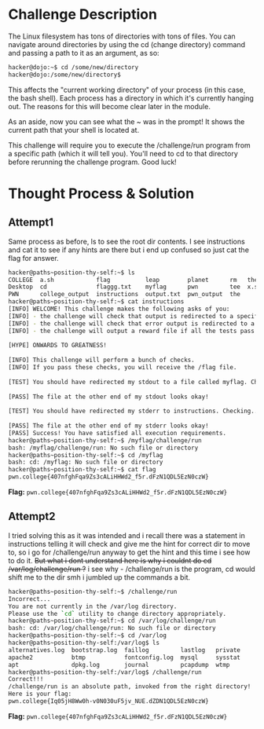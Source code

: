 # Challenge Description
The Linux filesystem has tons of directories with tons of files. You can navigate around directories by using the cd (change directory) command and passing a path to it as an argument, as so:
```Bash
hacker@dojo:~$ cd /some/new/directory
hacker@dojo:/some/new/directory$
```

This affects the "current working directory" of your process (in this case, the bash shell). Each process has a directory in which it's currently hanging out. The reasons for this will become clear later in the module.

As an aside, now you can see what the ~ was in the prompt! It shows the current path that your shell is located at.

This challenge will require you to execute the /challenge/run program from a specific path (which it will tell you). You'll need to cd to that directory before rerunning the challenge program. Good luck!
# Thought Process & Solution
## Attempt1
Same process as before, ls to see the root dir contents. I see instructions and cat it to see if any hints are there but i end up confused so just cat the flag for answer.
```Bash
hacker@paths~position-thy-self:~$ ls
COLLEGE  a.sh            flag          leap        planet      rm   the-flag
Desktop  cd              flaggg.txt    myflag      pwn         tee  x.sh
PWN      college_output  instructions  output.txt  pwn_output  the
hacker@paths~position-thy-self:~$ cat instructions
[INFO] WELCOME! This challenge makes the following asks of you:
[INFO] - the challenge will check that output is redirected to a specific file path : myflag
[INFO] - the challenge will check that error output is redirected to a specific file path : instructions
[INFO] - the challenge will output a reward file if all the tests pass : /flag
 
[HYPE] ONWARDS TO GREATNESS!
 
[INFO] This challenge will perform a bunch of checks.
[INFO] If you pass these checks, you will receive the /flag file.
 
[TEST] You should have redirected my stdout to a file called myflag. Checking...
 
[PASS] The file at the other end of my stdout looks okay!
 
[TEST] You should have redirected my stderr to instructions. Checking...
 
[PASS] The file at the other end of my stderr looks okay!
[PASS] Success! You have satisfied all execution requirements.
hacker@paths~position-thy-self:~$ /myflag/challenge/run
bash: /myflag/challenge/run: No such file or directory
hacker@paths~position-thy-self:~$ cd /myflag
bash: cd: /myflag: No such file or directory
hacker@paths~position-thy-self:~$ cat flag
pwn.college{407nfghFqa9Zs3cALiHHWd2_f5r.dFzN1QDL5EzN0czW}
```
**Flag:** `pwn.college{407nfghFqa9Zs3cALiHHWd2_f5r.dFzN1QDL5EzN0czW}`

## Attempt2
I tried solving this as it was intended and i recall there was a statement in instructions telling it will check and give me the hint for correct dir to move to, so i go for /challenge/run anyway to get the hint and this time i see how to do it. ~~But what i dont understand here is why i couldnt do cd /var/log/challenge/run ?~~
i see why - /challenge/run is the program, cd would shift me to the dir smh i jumbled up the commands a bit.
```Bash
hacker@paths~position-thy-self:~$ /challenge/run
Incorrect...
You are not currently in the /var/log directory.
Please use the `cd` utility to change directory appropriately.
hacker@paths~position-thy-self:~$ cd /var/log/challenge/run
bash: cd: /var/log/challenge/run: No such file or directory
hacker@paths~position-thy-self:~$ cd /var/log
hacker@paths~position-thy-self:/var/log$ ls
alternatives.log  bootstrap.log  faillog         lastlog   private
apache2           btmp           fontconfig.log  mysql     sysstat
apt               dpkg.log       journal         pcapdump  wtmp
hacker@paths~position-thy-self:/var/log$ /challenge/run
Correct!!!
/challenge/run is an absolute path, invoked from the right directory!
Here is your flag:
pwn.college{Iq05jH8Ww0h-v0N030uF5jv_NUE.dZDN1QDL5EzN0czW}
```
**Flag:** `pwn.college{407nfghFqa9Zs3cALiHHWd2_f5r.dFzN1QDL5EzN0czW}`

